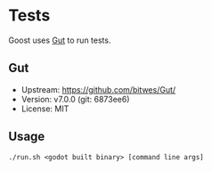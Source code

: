 # Tests

Goost uses [Gut](https://github.com/bitwes/Gut) to run tests.

## Gut
- Upstream: https://github.com/bitwes/Gut/
- Version: v7.0.0 (git: 6873ee6)
- License: MIT

## Usage
```
./run.sh <godot built binary> [command line args]
```
